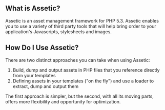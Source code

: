 What is Assetic?
----------------

Assetic is an asset management framework for PHP 5.3. Assetic enables you to
use a variety of third party tools that will help bring order to your
application's Javascripts, stylesheets and images.

How Do I Use Assetic?
---------------------

There are two distinct approaches you can take when using Assetic:

 1. Build, dump and output assets in PHP files that you reference directly
    from your templates
 2. Defining assets in your templates ("on the fly") and use a loader to
    extract, dump and output them

The first approach is simpler, but the second, with all its moving parts,
offers more flexibility and opportunity for optimization.
